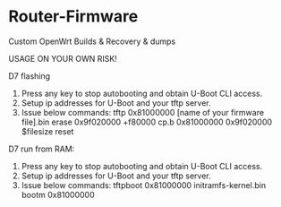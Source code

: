 # Router-Firmware
Custom OpenWrt Builds &amp; Recovery &amp; dumps

USAGE ON YOUR OWN RISK!

D7 flashing 
 1. Press any key to stop autobooting and obtain U-Boot CLI access.
 2. Setup ip addresses for U-Boot and your tftp server.
 3. Issue below commands:
    tftp 0x81000000 [name of your firmware file].bin
    erase 0x9f020000 +f80000
    cp.b 0x81000000 0x9f020000 $filesize
    reset
    
D7 run from RAM:
 1. Press any key to stop autobooting and obtain U-Boot CLI access.
 2. Setup ip addresses for U-Boot and your tftp server.
 3. Issue below commands:
	tftpboot 0x81000000 initramfs-kernel.bin
	bootm 0x81000000
  
